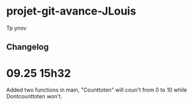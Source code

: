 # projet-git-avance-JLouis
Tp ynov

## Changelog

# 09.25 15h32

Added two functions in main, "Counttoten" will coun't from 0 to 10 while Dontcounttoten won't.